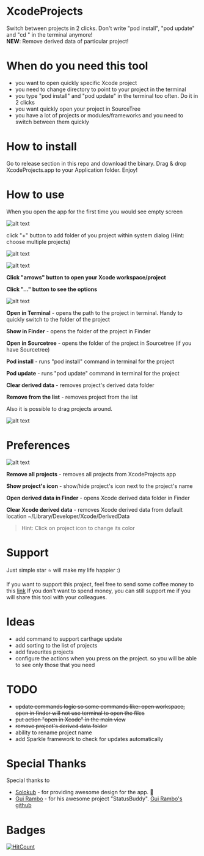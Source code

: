 # XcodeProjects
Switch between projects in 2 clicks. Don't write "pod install", "pod update" and "cd <your project>" in the terminal anymore!<br />
**NEW**: Remove derived data of particular project!
  
# When do you need this tool
- you want to open quickly specific Xcode project
- you need to change directory to point to your project in the terminal 
- you type "pod install" and "pod update" in the terminal too often. Do it in 2 clicks
- you want quickly open your project in SourceTree
- you have a lot of projects or modules/frameworks and you need to switch between them quickly
  
# How to install
Go to release section in this repo and download the binary. Drag & drop XcodeProjects.app to your Application folder. Enjoy! 

# How to use 
When you open the app for the first time you would see empty screen

![alt text](Images/example_empty_list.png?raw=true)

click "+" button to add folder of you project within system dialog (Hint: choose multiple projects)

![alt text](Images/example_list_of_projects_dark.png?raw=true)

![alt text](Images/example_list_of_projects_light.png?raw=true)

**Click "arrows" button to open your Xcode workspace/project**

**Click "..." button to see the options** 

![alt text](Images/example_context_menu_dark.png?raw=true)

**Open in Terminal** - opens the path to the project in terminal. Handy to quickly switch to the folder of the project

**Show in Finder** - opens the folder of the project in Finder

**Open in Sourcetree** - opens the folder of the project in Sourcetree (if you have Sourcetree)

**Pod install** - runs "pod install" command in terminal for the project

**Pod update** - runs "pod update" command in terminal for the project

**Clear derived data** - removes project's derived data folder

**Remove from the list** - removes project from the list

Also it is possible to drag projects around.

![alt text](Images/example_drag_and_drop_dark.png?raw=true)

# Preferences

![alt text](Images/preferences_dark.png?raw=true)

**Remove all projects** - removes all projects from XcodeProjects app

**Show project's icon** - show/hide project's icon next to the project's name

**Open derived data in Finder** - opens Xcode derived data folder in Finder

**Clear Xcode derived data** - removes Xcode derived data from default location ~/Library/Developer/Xcode/DerivedData

> Hint: Click on project icon to change its color

# Support
Just simple star ⭐️ will make my life happier :) 

If you want to support this project, feel free to send some coffee money to this [link](paypal.me/dkalachniuk)
If you don't want to spend money, you can still support me if you will share this tool with your colleagues.

# Ideas
- add command to support carthage update
- add sorting to the list of projects
- add favourites projects
- configure the actions when you press on the project. so you will be able to see only those that you need

# TODO
- ~~update commands logic so some commands like: open workspace, open in finder will not use terminal to open the files~~
- ~~put action "open in Xcode" in the main view~~
- ~~remove project's derived data folder~~
- ability to rename project name
- add Sparkle framework to check for updates automatically

# Special Thanks
Special thanks to 
- [Solokub](https://github.com/Solokub) - for providing awesome design for the app. 🥳
- [Gui Rambo](https://gumroad.com/insidegui) - for his awesome project "StatusBuddy". [Gui Rambo's github](https://github.com/insidegui)

# Badges
[![HitCount](http://hits.dwyl.com/DKalachniuk/XcodeProjects.svg)](http://hits.dwyl.com/DKalachniuk/XcodeProjects)
